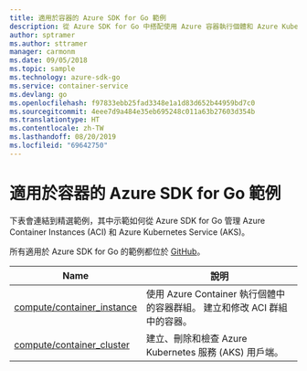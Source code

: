 ```yaml
---
title: 適用於容器的 Azure SDK for Go 範例
description: 從 Azure SDK for Go 中搭配使用 Azure 容器執行個體和 Azure Kubernetes Service 的精選範例。
author: sptramer
ms.author: sttramer
manager: carmonm
ms.date: 09/05/2018
ms.topic: sample
ms.technology: azure-sdk-go
ms.service: container-service
ms.devlang: go
ms.openlocfilehash: f97833ebb25fad3348e1a1d83d652b44959bd7c0
ms.sourcegitcommit: 4eee7d9a484e35eb695248c011a63b27603d354b
ms.translationtype: HT
ms.contentlocale: zh-TW
ms.lasthandoff: 08/20/2019
ms.locfileid: "69642750"
---
```

# <a name="azure-sdk-for-go-samples-for-containers"></a>適用於容器的 Azure SDK for Go 範例

下表會連結到精選範例，其中示範如何從 Azure SDK for Go 管理 Azure Container Instances (ACI) 和 Azure Kubernetes Service (AKS)。

所有適用於 Azure SDK for Go 的範例都位於 [GitHub](https://github.com/Azure-Samples/azure-sdk-for-go-samples)。

| Name | 說明 |
|------|-------------|
| [compute/container_instance](https://github.com/Azure-Samples/azure-sdk-for-go-samples/blob/master/compute/container_instance.go) | 使用 Azure Container 執行個體中的容器群組。 建立和修改 ACI 群組中的容器。 |
| [compute/container_cluster](https://github.com/Azure-Samples/azure-sdk-for-go-samples/blob/master/compute/container_cluster.go) | 建立、刪除和檢查 Azure Kubernetes 服務 (AKS) 用戶端。 |
